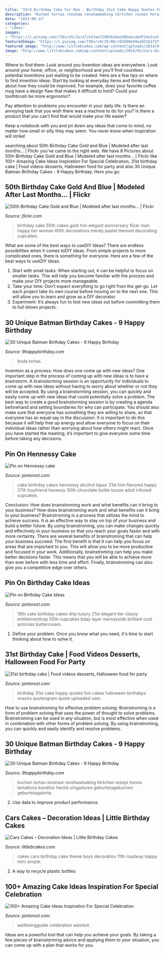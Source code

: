 ```yaml
---
title: "33rd Birthday Cake For Him - Birthday 31st Cake Happy Quotes Fun Cakes Halloween Birthdays Snacks Quotesgram Quote Uploaded User"
description: "Kuchen tortas renshaw renshawbaking törtchen rezept herois temáticos konditor heróis vingadores geburtstagskuchen geburtstagstorte"
date: "2023-09-13"
categories:
- "ideas"
images:
- "https://i.pinimg.com/736x/e5/3a/a7/e53aa72d85b2bae50b4acabdf24a3ce5--st-birthday-birthday-fun.jpg"
featuredImage: "https://i.pinimg.com/736x/c8/35/08/c83508e94ea93161f5ff37133657db3f.jpg"
featured_image: "http://www.littlebcakes.com/wp-content/uploads/2014/01/Cars-Birthday-Cakes-685x1024.jpg"
image: "http://www.littlebcakes.com/wp-content/uploads/2014/01/Cars-Birthday-Cakes-685x1024.jpg"
---
```



Where to find them: Look around you
Invention ideas are everywhere. Look around your home, office, or neighborhood and you’ll find countless potential inventions just waiting to be created. Here are a few tips on where to find invention ideas:
Start by looking at everyday items and thinking about how they could be improved. For example, does your favorite coffee mug have a design flaw that makes it difficult to hold? Could your toothbrush be more ergonomic?

Pay attention to problems you encounter in your daily life. Is there an annoying task that you wish there was a machine to do for you? Is there a product that you can’t find that would make your life easier?

Keep a notebook with you and jot down any ideas that come to mind, no matter how small or silly they may seem. You never know when inspiration will strike!

	

		
searching about 50th Birthday Cake Gold and Blue | Modeled after last months… | Flickr you've came to the right web. We have 8 Pictures about 50th Birthday Cake Gold and Blue | Modeled after last months… | Flickr like 100+ Amazing Cake Ideas Inspiration For Special Celebration, 31st birthday cake | Food videos desserts, Halloween food for party and also 30 Unique Batman Birthday Cakes - 9 Happy Birthday. Here you go:
		
    
## 50th Birthday Cake Gold And Blue | Modeled After Last Months… | Flickr

<img loading=lazy src="https://c1.staticflickr.com/9/8333/8112705861_108ab643d9_b.jpg" onerror="this.onerror=null;this.src='https://tse2.mm.bing.net/th?id=OIP.vYmqTeQfF3U9fK9tylkpOwHaK_&amp;pid=15.1';" alt="50th Birthday Cake Gold and Blue | Modeled after last months… | Flickr">

_Source: flickr.com_

>birthday cake 50th cakes gold him elegant anniversary flickr man happy tier woman 60th decorations trendy pastel themed decorating cupcakes. 

	

What are some of the best ways to useDIY Ideas?
There are endless possibilities when it comes toDIY ideas. From simple projects to more complicated ones, there is something for everyone. Here are a few of the best ways to useDIY Ideas: 
1. Start with small tasks: When starting out, it can be helpful to focus on smaller tasks. This will help you become familiar with the process and make your DIY projects more manageable. 
2. Take your time: Don’t expect everything to go right from the get-go. Let each project take its own course before moving on to the next one. This will allow you to learn and grow as a DIY decorator. 
3. Experiment: It’s always fun to test new ideas out before committing them to full-blown projects.

    
## 30 Unique Batman Birthday Cakes - 9 Happy Birthday

<img loading=lazy src="https://www.9happybirthday.com/wp-content/uploads/2017/08/Cute-batman-cakes.jpg" onerror="this.onerror=null;this.src='https://tse1.mm.bing.net/th?id=OIP.si0FrMp6jJfqv-sU29LSOgHaLL&amp;pid=15.1';" alt="30 Unique Batman Birthday Cakes - 9 Happy Birthday">

_Source: 9happybirthday.com_

>boda tortas. 

	

Invention as a process: How does one come up with new ideas?
One important step in the process of coming up with new ideas is to have a brainstorm. A brainstorming session is an opportunity for individuals to come up with new ideas without having to worry about whether or not they will be accepted. By using a brainstorming session, you can quickly and easily come up with new ideas that could potentially solve a problem. 
The best way to create a good brainstorming session is by creating a agenda beforehand and setting boundaries for who can participate. You should also make sure that everyone has something they are willing to share, so that everyone has an equal say in the discussion. It is important to do this because it will help free up energy and allow everyone to focus on their individual Ideas rather than worrying about how others might react. Once you have started the meeting, it’s important to give everyone some time before taking any decisions.

    
## Pin On Hennessy Cake

<img loading=lazy src="https://i.pinimg.com/736x/c8/35/08/c83508e94ea93161f5ff37133657db3f.jpg" onerror="this.onerror=null;this.src='https://tse2.mm.bing.net/th?id=OIP.SNdwQwMPosCa3YfBGagHUAHaJ3&amp;pid=15.1';" alt="Pin on Hennessy cake">

_Source: pinterest.com_

>cake birthday cakes hennessy alcohol liquor 21st him flavored happy 27th boyfriend henessy 30th chocolate bottle booze adult infused cupcakes. 

	

Conclusion: How does brainstroming work and what benefits can it bring to your business?
How does brainstroming work and what benefits can it bring to your business? Brainstroming is a process that utilizes the mind to achieve success. It is an effective way to stay on top of your business and build a better future. By using brainstroming, you can make changes quickly and effectively in your business so that you reach your goals faster and with more certainty. There are several benefits of brainstroming that can help your business succeed. The first benefit is that it can help you focus on areas that are important to you. This will allow you to be more productive and focused in your work. Additionally, brainstroming can help you make better decisions faster. This means that you will be able to achieve more than ever before with less time and effort. Finally, brainstroming can also give you a competitive edge over others.

    
## Pin On Birthday Cake Ideas

<img loading=lazy src="https://i.pinimg.com/736x/92/66/21/926621a4e1bd070fc90398d1128f9717.jpg" onerror="this.onerror=null;this.src='https://tse2.mm.bing.net/th?id=OIP.yi_K_K3E-TPj7Db5AA_s3AHaL3&amp;pid=15.1';" alt="Pin on Birthday Cake Ideas">

_Source: pinterest.com_

>18th cake birthday cakes drip luxury 21st elegant tier classy entitlementtrap 50th cupcakes bday layer merseyside brilliant cool antonias buttercream. 

	

1. Define your problem. Once you know what you need, it's time to start thinking about how to solve it. 

    
## 31st Birthday Cake | Food Videos Desserts, Halloween Food For Party

<img loading=lazy src="https://i.pinimg.com/736x/e5/3a/a7/e53aa72d85b2bae50b4acabdf24a3ce5--st-birthday-birthday-fun.jpg" onerror="this.onerror=null;this.src='https://tse3.mm.bing.net/th?id=OIP.WrJ3urewn1hGY7tWYyotDgHaJ6&amp;pid=15.1';" alt="31st birthday cake | Food videos desserts, Halloween food for party">

_Source: pinterest.com_

>birthday 31st cake happy quotes fun cakes halloween birthdays snacks quotesgram quote uploaded user. 

	

How to use brainstroming for effective problem solving:
Brainstroming is a form of problem solving that uses the power of thought to solve problems. Brainstroming can be used in any situation, but is most effective when used in combination with other forms of problem solving. By using brainstroming, you can quickly and easily identify and resolve problems.

    
## 30 Unique Batman Birthday Cakes - 9 Happy Birthday

<img loading=lazy src="https://www.9happybirthday.com/wp-content/uploads/2017/08/Friendly-batman-cakes-640x853.jpg" onerror="this.onerror=null;this.src='https://tse1.mm.bing.net/th?id=OIP.qXgp3Y5U9Nfma71f0GO3uAHaJ3&amp;pid=15.1';" alt="30 Unique Batman Birthday Cakes - 9 Happy Birthday">

_Source: 9happybirthday.com_

>kuchen tortas renshaw renshawbaking törtchen rezept herois temáticos konditor heróis vingadores geburtstagskuchen geburtstagstorte. 

	

2. Use data to improve product performance.

    
## Cars Cakes – Decoration Ideas | Little Birthday Cakes

<img loading=lazy src="http://www.littlebcakes.com/wp-content/uploads/2014/01/Cars-Birthday-Cakes-685x1024.jpg" onerror="this.onerror=null;this.src='https://tse4.mm.bing.net/th?id=OIP.IacECaDnvIg0Qy4odNWu0QHaLE&amp;pid=15.1';" alt="Cars Cakes – Decoration Ideas | Little Birthday Cakes">

_Source: littlebcakes.com_

>cakes cars birthday cake theme boys decoration 11th roadway happy mini simple. 

	

2. A way to recycle plastic bottles 

    
## 100+ Amazing Cake Ideas Inspiration For Special Celebration

<img loading=lazy src="https://i.pinimg.com/736x/54/d3/b8/54d3b8e837bcb0291b9948206dae8c51.jpg" onerror="this.onerror=null;this.src='https://tse2.mm.bing.net/th?id=OIP.UHNCYXRVh-eUIIHZlNJWEQHaLZ&amp;pid=15.1';" alt="100+ Amazing Cake Ideas Inspiration For Special Celebration">

_Source: pinterest.com_

>wellbeingguide celebration weintoit. 

	

Ideas are a powerful tool that can help you achieve your goals. By taking a few pieces of brainstorming advice and applying them to your situation, you can come up with a plan that works for you.

